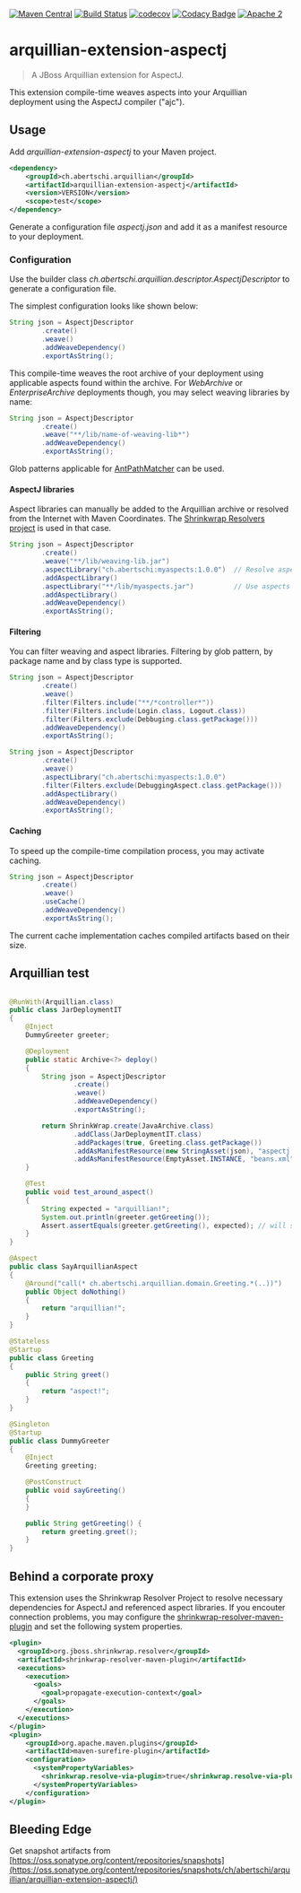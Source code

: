 [![Maven Central](https://maven-badges.herokuapp.com/maven-central/ch.abertschi.arquillian/arquillian-extension-aspectj/badge.svg?style=flat)](http://search.maven.org/#search%7Cga%7C1%7Ca%3A%22arquillian-extension-aspectj%22)
[![Build Status](https://travis-ci.org/abertschi/arquillian-extension-aspectj.svg?branch=master)](https://travis-ci.org/abertschi/arquillian-extension-aspectj) 
[![codecov](https://codecov.io/gh/abertschi/arquillian-extension-aspectj/branch/master/graph/badge.svg)](https://codecov.io/gh/abertschi/arquillian-extension-aspectj)
[![Codacy Badge](https://api.codacy.com/project/badge/Grade/e922682f70a64459927b8b256e6bff86)](https://www.codacy.com/app/abertschi/arquillian-extension-aspectj?utm_source=github.com&amp;utm_medium=referral&amp;utm_content=abertschi/arquillian-extension-aspectj&amp;utm_campaign=Badge_Grade)
[![Apache 2](http://img.shields.io/badge/license-APACHE2-blue.svg)](https://www.apache.org/licenses/LICENSE-2.0.html)

# arquillian-extension-aspectj

> A JBoss Arquillian extension for AspectJ.

This extension compile-time weaves aspects into your Arquillian deployment using the AspectJ compiler ("ajc").
    
## Usage

Add *arquillian-extension-aspectj* to your Maven project.

```xml
<dependency>
    <groupId>ch.abertschi.arquillian</groupId>
    <artifactId>arquillian-extension-aspectj</artifactId>
    <version>VERSION</version>
    <scope>test</scope>
</dependency>    
```    
Generate a configuration file *aspectj.json* and add it as a manifest resource to your deployment.

### Configuration

Use the builder class *ch.abertschi.arquillian.descriptor.AspectjDescriptor* to generate a configuration file.

The simplest configuration looks like shown below:

```java
String json = AspectjDescriptor
        .create()
        .weave()
        .addWeaveDependency()
        .exportAsString();
```
This compile-time weaves the root archive of your deployment using applicable aspects found within the archive.
For *WebArchive* or *EnterpriseArchive* deployments though, you may select weaving libraries by name:

```java
String json = AspectjDescriptor
        .create()
        .weave("**/lib/name-of-weaving-lib*")
        .addWeaveDependency()
        .exportAsString();
```

Glob patterns applicable for [AntPathMatcher](http://docs.spring.io/spring/docs/current/javadoc-api/org/springframework/util/AntPathMatcher.html) can be used.

#### AspectJ libraries

Aspect libraries can manually be added to the Arquillian archive or resolved from the Internet with Maven Coordinates.
The [Shrinkwrap Resolvers project](https://github.com/shrinkwrap/resolver) is used in that case.

```java
String json = AspectjDescriptor
        .create()
        .weave("**/lib/weaving-lib.jar")
        .aspectLibrary("ch.abertschi:myaspects:1.0.0")  // Resolve aspects from Maven Central
        .addAspectLibrary()
        .aspectLibrary("**/lib/myaspects.jar")          // Use aspects already added to the archive        
        .addAspectLibrary()
        .addWeaveDependency()
        .exportAsString();
```

#### Filtering

You can filter weaving and aspect libraries.
Filtering by glob pattern, by package name and by class type is supported.

```java
String json = AspectjDescriptor
        .create()
        .weave()
        .filter(Filters.include("**/*controller*"))
        .filter(Filters.include(Login.class, Logout.class))
        .filter(Filters.exclude(Debbuging.class.getPackage()))
        .addWeaveDependency()
        .exportAsString();
```

```java
String json = AspectjDescriptor
        .create()
        .weave()
        .aspectLibrary("ch.abertschi:myaspects:1.0.0")
        .filter(Filters.exclude(DebuggingAspect.class.getPackage()))
        .addAspectLibrary()
        .addWeaveDependency()
        .exportAsString();
```

#### Caching

To speed up the compile-time compilation process, you may activate caching.

```java
String json = AspectjDescriptor
        .create()
        .weave()
        .useCache()
        .addWeaveDependency()
        .exportAsString();
```
The current cache implementation caches compiled artifacts based on their size.

## Arquillian test
```java

@RunWith(Arquillian.class)
public class JarDeploymentIT
{
    @Inject
    DummyGreeter greeter;

    @Deployment
    public static Archive<?> deploy()
    {
        String json = AspectjDescriptor
                .create()
                .weave()
                .addWeaveDependency()
                .exportAsString();

        return ShrinkWrap.create(JavaArchive.class)
                .addClass(JarDeploymentIT.class)
                .addPackages(true, Greeting.class.getPackage())
                .addAsManifestResource(new StringAsset(json), "aspectj.json")
                .addAsManifestResource(EmptyAsset.INSTANCE, "beans.xml");
    }

    @Test
    public void test_around_aspect()
    {
        String expected = "arquillian!";
        System.out.println(greeter.getGreeting());
        Assert.assertEquals(greeter.getGreeting(), expected); // will say arquillian! instead of aspect!
    }
}
```

```java
@Aspect
public class SayArquillianAspect
{
    @Around("call(* ch.abertschi.arquillian.domain.Greeting.*(..))")
    public Object doNothing()
    {
        return "arquillian!";
    }
}
```

```java
@Stateless
@Startup
public class Greeting
{
    public String greet()
    {
        return "aspect!";
    }
}
```

```java
@Singleton
@Startup
public class DummyGreeter
{
    @Inject
    Greeting greeting;

    @PostConstruct
    public void sayGreeting()
    {
    }

    public String getGreeting() {
        return greeting.greet();
    }
}
```

## Behind a corporate proxy
This extension uses the Shrinkwrap Resolver Project to resolve necessary dependencies for AspectJ and referenced aspect libraries. If you encouter connection problems, you may configure the [shrinkwrap-resolver-maven-plugin](https://github.com/shrinkwrap/resolver) and set the following system properties.

```xml
<plugin>
  <groupId>org.jboss.shrinkwrap.resolver</groupId>
  <artifactId>shrinkwrap-resolver-maven-plugin</artifactId>
  <executions>
    <execution>
      <goals>
        <goal>propagate-execution-context</goal>
      </goals>
    </execution>
  </executions>
</plugin>
<plugin>
    <groupId>org.apache.maven.plugins</groupId>
    <artifactId>maven-surefire-plugin</artifactId>
    <configuration>
      <systemPropertyVariables>
        <shrinkwrap.resolve-via-plugin>true</shrinkwrap.resolve-via-plugin>
      </systemPropertyVariables>
    </configuration>
</plugin>
```

## Bleeding Edge
Get snapshot artifacts from [https://oss.sonatype.org/content/repositories/snapshots](https://oss.sonatype.org/content/repositories/snapshots/ch/abertschi/arquillian/arquillian-extension-aspectj/)
